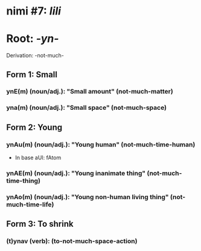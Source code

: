 # nimi #7: *lili*
# Root: *-yn-* 
Derivation: -not-much-

## Form 1: Small
### ynE(m) (noun/adj.): "Small amount" (not-much-matter)
### yna(m) (noun/adj.): "Small space" (not-much-space)

## Form 2: Young
### ynAu(m) (noun/adj.): "Young human" (not-much-time-human)
* In base aUI: fAtom
### ynAE(m) (noun/adj.): "Young inanimate thing" (not-much-time-thing)
### ynAo(m) (noun/adj.): "Young non-human living thing" (not-much-time-life)

## Form 3: To shrink
### (t)ynav (verb): (to-not-much-space-action)


